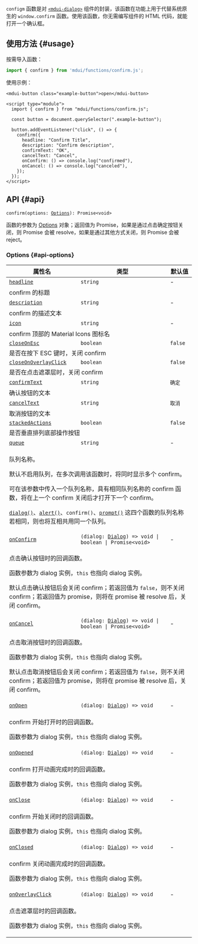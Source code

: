`configm` 函数是对 [`<mdui-dialog>`](/zh-cn/docs/2/components/dialog) 组件的封装，该函数在功能上用于代替系统原生的 `window.confirm` 函数。使用该函数，你无需编写组件的 HTML 代码，就能打开一个确认框。

## 使用方法 {#usage}

按需导入函数：

```js
import { confirm } from 'mdui/functions/confirm.js';
```

使用示例：

```html,example
<mdui-button class="example-button">open</mdui-button>

<script type="module">
  import { confirm } from "mdui/functions/confirm.js";

  const button = document.querySelector(".example-button");

  button.addEventListener("click", () => {
    confirm({
      headline: "Confirm Title",
      description: "Confirm description",
      confirmText: "OK",
      cancelText: "Cancel",
      onConfirm: () => console.log("confirmed"),
      onCancel: () => console.log("canceled"),
    });
  });
</script>
```

## API {#api}

<pre><code class="nohighlight">confirm(options: <a href="#api-options">Options</a>): Promise&lt;void&gt;</code></pre>

函数的参数为 [Options](#api-options) 对象；返回值为 Promise，如果是通过点击确定按钮关闭，则 Promise 会被 resolve，如果是通过其他方式关闭，则 Promise 会被 reject。

### Options {#api-options}

<table>
  <thead>
    <tr>
      <th>属性名</th>
      <th>类型</th>
      <th>默认值</th>
    </tr>
  </thead>
  <tbody>
    <tr id="options-headline">
      <td><a href="#options-headline"><code>headline</code></a></td>
      <td><code>string</code></td>
      <td>-</td>
    </tr>
    <tr>
      <td colspan="3">confirm 的标题</td>
    </tr>
    <tr id="options-description">
      <td><a href="#options-description"><code>description</code></a></td>
      <td><code>string</code></td>
      <td>-</td>
    </tr>
    <tr>
      <td colspan="3">confirm 的描述文本</td>
    </tr>
    <tr id="options-icon">
      <td><a href="#options-icon"><code>icon</code></a></td>
      <td><code>string</code></td>
      <td>-</td>
    </tr>
    <tr>
      <td colspan="3">confirm 顶部的 Material Icons 图标名</td>
    </tr>
    <tr id="options-closeOnEsc">
      <td><a href="#options-closeOnEsc"><code>closeOnEsc</code></a></td>
      <td><code>boolean</code></td>
      <td><code>false</code></td>
    </tr>
    <tr>
      <td colspan="3">是否在按下 ESC 键时，关闭 confirm</td>
    </tr>
    <tr id="options-closeOnOverlayClick">
      <td><a href="#options-closeOnOverlayClick"><code>closeOnOverlayClick</code></a></td>
      <td><code>boolean</code></td>
      <td><code>false</code></td>
    </tr>
    <tr>
      <td colspan="3">是否在点击遮罩层时，关闭 confirm</td>
    </tr>
    <tr id="options-confirmText">
      <td><a href="#options-confirmText"><code>confirmText</code></a></td>
      <td><code>string</code></td>
      <td><code>确定</code></td>
    </tr>
    <tr>
      <td colspan="3">确认按钮的文本</td>
    </tr>
    <tr id="options-cancelText">
      <td><a href="#options-cancelText"><code>cancelText</code></a></td>
      <td><code>string</code></td>
      <td><code>取消</code></td>
    </tr>
    <tr>
      <td colspan="3">取消按钮的文本</td>
    </tr>
    <tr id="options-stackedActions">
      <td><a href="#options-stackedActions"><code>stackedActions</code></a></td>
      <td><code>boolean</code></td>
      <td><code>false</code></td>
    </tr>
    <tr>
      <td colspan="3">是否垂直排列底部操作按钮</td>
    </tr>
    <tr id="options-queue">
      <td><a href="#options-queue"><code>queue</code></a></td>
      <td><code>string</code></td>
      <td>-</td>
    </tr>
    <tr>
      <td colspan="3">
        <p>队列名称。</p>
        <p>默认不启用队列，在多次调用该函数时，将同时显示多个 confirm。</p>
        <p>可在该参数中传入一个队列名称，具有相同队列名称的 confirm 函数，将在上一个 confirm 关闭后才打开下一个 confirm。</p>
        <p><a href="/zh-cn/docs/2/functions/dialog"><code>dialog()</code></a>、<a href="/zh-cn/docs/2/functions/alert"><code>alert()</code></a>、<code>confirm()</code>、<a href="/zh-cn/docs/2/functions/prompt"><code>prompt()</code></a> 这四个函数的队列名称若相同，则也将互相共用同一个队列。</p>
      </td>
    </tr>
    <tr id="options-onConfirm">
      <td><a href="#options-onConfirm"><code>onConfirm</code></a></td>
      <td><code>(dialog: <a href="/zh-cn/docs/2/components/dialog">Dialog</a>) => void | boolean | Promise&lt;void&gt;</code></td>
      <td>-</td>
    </tr>
    <tr>
      <td colspan="3">
        <p>点击确认按钮时的回调函数。</p>
        <p>函数参数为 dialog 实例，<code>this</code> 也指向 dialog 实例。</p>
        <p>默认点击确认按钮后会关闭 confirm；若返回值为 <code>false</code>，则不关闭 confirm；若返回值为 promise，则将在 promise 被 resolve 后，关闭 confirm。</p>
      </td>
    </tr>
    <tr id="options-onCancel">
      <td><a href="#options-onCancel"><code>onCancel</code></a></td>
      <td><code>(dialog: <a href="/zh-cn/docs/2/components/dialog">Dialog</a>) => void | boolean | Promise&lt;void&gt;</code></td>
      <td>-</td>
    </tr>
    <tr>
      <td colspan="3">
        <p>点击取消按钮时的回调函数。</p>
        <p>函数参数为 dialog 实例，<code>this</code> 也指向 dialog 实例。</p>
        <p>默认点击取消按钮后会关闭 confirm；若返回值为 <code>false</code>，则不关闭 confirm；若返回值为 promise，则将在 promise 被 resolve 后，关闭 confirm。</p>
      </td>
    </tr>
    <tr id="options-onOpen">
      <td><a href="#options-onOpen"><code>onOpen</code></a></td>
      <td><code>(dialog: <a href="/zh-cn/docs/2/components/dialog">Dialog</a>) => void</code></td>
      <td>-</td>
    </tr>
    <tr>
      <td colspan="3">
        <p>confirm 开始打开时的回调函数。</p>
        <p>函数参数为 dialog 实例，<code>this</code> 也指向 dialog 实例。</p>
      </td>
    </tr>
    <tr id="options-onOpened">
      <td><a href="#options-onOpened"><code>onOpened</code></a></td>
      <td><code>(dialog: <a href="/zh-cn/docs/2/components/dialog">Dialog</a>) => void</code></td>
      <td>-</td>
    </tr>
    <tr>
      <td colspan="3">
        <p>confirm 打开动画完成时的回调函数。</p>
        <p>函数参数为 dialog 实例，<code>this</code> 也指向 dialog 实例。</p>
      </td>
    </tr>
    <tr id="options-onClose">
      <td><a href="#options-onClose"><code>onClose</code></a></td>
      <td><code>(dialog: <a href="/zh-cn/docs/2/components/dialog">Dialog</a>) => void</code></td>
      <td>-</td>
    </tr>
    <tr>
      <td colspan="3">
        <p>confirm 开始关闭时的回调函数。</p>
        <p>函数参数为 dialog 实例，<code>this</code> 也指向 dialog 实例。</p>
      </td>
    </tr>
    <tr id="options-onClosed">
      <td><a href="#options-onClosed"><code>onClosed</code></a></td>
      <td><code>(dialog: <a href="/zh-cn/docs/2/components/dialog">Dialog</a>) => void</code></td>
      <td>-</td>
    </tr>
    <tr>
      <td colspan="3">
        <p>confirm 关闭动画完成时的回调函数。</p>
        <p>函数参数为 dialog 实例，<code>this</code> 也指向 dialog 实例。</p>
      </td>
    </tr>
    <tr id="options-onOverlayClick">
      <td><a href="#options-onOverlayClick"><code>onOverlayClick</code></a></td>
      <td><code>(dialog: <a href="/zh-cn/docs/2/components/dialog">Dialog</a>) => void</code></td>
      <td>-</td>
    </tr>
    <tr>
      <td colspan="3">
        <p>点击遮罩层时的回调函数。</p>
        <p>函数参数为 dialog 实例，<code>this</code> 也指向 dialog 实例。</p>
      </td>
    </tr>
  </tbody>
</table>

